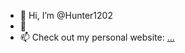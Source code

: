 - 👋 Hi, I’m @Hunter1202
- 👀 
- 📫 Check out my personal website: [...](https://trucla-on-da-web.glitch.me/)

